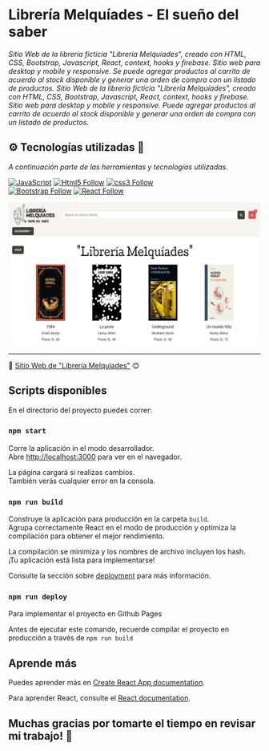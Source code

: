 # Librería Melquíades - El sueño del saber

_Sitio Web de la librería ficticia "Librería Melquíades", creado con HTML, CSS, Bootstrap, Javascript, React, context, hooks y firebase. Sitio web para desktop y mobile y responsive. Se puede agregar productos al carrito de acuerdo al stock disponible y generar una orden de compra con un listado de productos._
_Sitio Web de la librería ficticia "Librería Melquíades", creado con HTML, CSS, Bootstrap, Javascript, React, context, hooks y firebase. Sitio web para desktop y mobile y responsive. Puede agregar productos al carrito de acuerdo al stock disponible y generar una orden de compra con un listado de productos._

## ⚙️ Tecnologías utilizadas 🚀

_A continuación parte de las herramientas y tecnologías utilizadas._

[![JavaScript](https://img.shields.io/badge/JavaScript-F7DF1E?style=for-the-badge&logo=javascript&logoColor=white&labelColor=101010)](#)
[![Html5 Follow](https://img.shields.io/badge/HTML5-E34F26?style=for-the-badge&logo=html5&logoColor=white&labelColor=101010)](#)
[![css3 Follow](https://img.shields.io/badge/CSS3-1572B6?style=for-the-badge&logo=css3&logoColor=white&labelColor=101010)](#)
</br>
[![Bootstrap Follow](https://img.shields.io/badge/Bootstrap-563D7C?style=for-the-badge&logo=bootstrap&logoColor=white&labelColor=101010)](#)
[![React Follow](https://img.shields.io/badge/React.Js-1572B6?style=for-the-badge&logo=react&logoColor=white&labelColor=101010)](#)
</br>

![Maquetado](https://github.com/iwill88/Libreria-Melquiades/blob/master/public/assets/Portada-GitHub.png)

---
📌 [Sitio Web de "Librería Melquíades"](https://iwill88.github.io/Bodega-Castaneda_Website/) 😊

## Scripts disponibles

En el directorio del proyecto puedes correr:

### `npm start`

Corre la aplicación in el modo desarrollador.\
Abre [http://localhost:3000](http://localhost:3000) para ver en el navegador.

La página cargará si realizas cambios.\
También verás cualquier error en la consola.


### `npm run build`

Construye la aplicación para producción en la carpeta `build`. \
Agrupa correctamente React en el modo de producción y optimiza la compilación para obtener el mejor rendimiento.

La compilación se minimiza y los nombres de archivo incluyen los hash. \
¡Tu aplicación está lista para implementarse!

Consulte la sección sobre [deployment](https://facebook.github.io/create-react-app/docs/deployment) para más información.

### `npm run deploy`

Para implementar el proyecto en Github Pages

Antes de ejecutar este comando, recuerde compilar el proyecto en producción a través de `npm run build`


## Aprende más

Puedes aprender más en [Create React App documentation](https://facebook.github.io/create-react-app/docs/getting-started).

Para aprender React, consulte el [React documentation](https://reactjs.org/).

## Muchas gracias por tomarte el tiempo en revisar mi trabajo! 🎁

